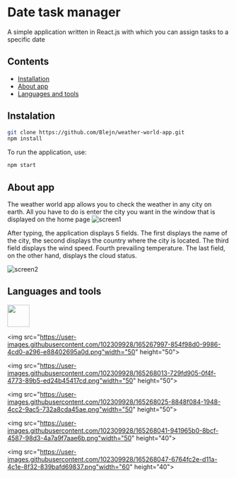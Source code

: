# Date task manager

A simple application written in React.js with which you can assign tasks to a specific date

## Contents
* [Installation](#installation)
* [About app](#about-app)
* [Languages and tools](#języki-i-narzędzia)


## Instalation 
```bash
git clone https://github.com/Blejn/weather-world-app.git
npm install
```

To run the application, use:
```bash
npm start
```

## About app


The weather world app allows you to check the weather in any city on earth. All you have to do is enter the city you want in the window that is displayed on the home page
![screen1](https://user-images.githubusercontent.com/102309928/165263292-9b80da4d-e6aa-414c-a2bb-82febd160292.png)


After typing, the application displays 5 fields.
The first displays the name of the city, the second displays the country where the city is located. The third field displays the wind speed. Fourth prevailing temperature. The last field, on the other hand, displays the cloud status.

![screen2](https://user-images.githubusercontent.com/102309928/165264874-3ed4dfba-c9bc-4732-8c1e-c34d67b09750.png)

## Languages and tools
<p float="left">
  <img src="https://user-images.githubusercontent.com/102309928/165267952-2da49b93-c319-4fab-82d1-c2fd10940f85.png"width="50" height="50"> 
  
  <img src="https://user-images.githubusercontent.com/102309928/165267997-854f98d0-9986-4cd0-a296-e88402695a0d.png"width="50" height="50">
  
  <img src="https://user-images.githubusercontent.com/102309928/165268013-729fd905-0f4f-4773-89b5-ed24b45417cd.png"width="50" height="50">
  
  <img src="https://user-images.githubusercontent.com/102309928/165268025-8848f084-1948-4cc2-9ac5-732a8cda45ae.png"width="50" height="50">
  
  <img src="https://user-images.githubusercontent.com/102309928/165268041-941965b0-8bcf-4587-98d3-4a7a9f7aae6b.png"width="50" height="40">
  
  <img src="https://user-images.githubusercontent.com/102309928/165268047-6764fc2e-d11a-4c1e-8f32-839bafd69837.png"width="60" height="40">



